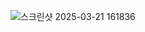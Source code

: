 ![스크린샷 2025-03-21 161836](https://github.com/user-attachments/assets/e56aa512-e7af-4df2-9462-4ab3512c1c90)
